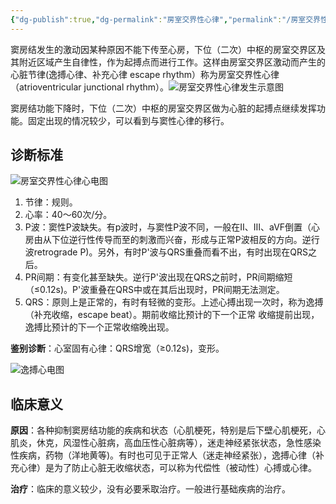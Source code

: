 ```yaml
---
{"dg-publish":true,"dg-permalink":"房室交界性心律","permalink":"/房室交界性心律/"}
---
```



窦房结发生的激动因某种原因不能下传至心房，下位（二次）中枢的房室交界区及其附近区域产生自律性，作为起搏点而进行工作。这样由房室交界区激动而产生的心脏节律(逸搏心律、补充心律 escape rhythm）称为房室交界性心律（atrioventricular junctional rhythm）。![房室交界性心律发生示意图](https://file.tsu.tw/d/file/20161209/d990d67318eaf2a75dc32f0bef12cf65.jpg)

窦房结功能下降时，下位（二次）中枢的房室交界区做为心脏的起搏点继续发挥功能。固定出现的情况较少，可以看到与窦性心律的移行。

## 诊断标准
![房室交界性心律心电图](https://file.tsu.tw/d/file/20161209/7fc2561ce14f146b7920edf548a0e79f.jpg)

1.  节律：规则。
2.  心率：40〜60次/分。
3.  P波：窦性P波缺失。有p波时，与窦性P波不同，一般在Ⅱ、Ⅲ、aVF倒置（心房由从下位逆行性传导而至的刺激而兴奋，形成与正常P波相反的方向。逆行波retrograde P)。另外，有时P'波与QRS重叠而看不出，有时出现在QRS之后。
4.  PR间期：有变化甚至缺失。逆行P'波出现在QRS之前时，PR间期缩短（≤0.12s)。P'波重叠在QRS中或在其后出现时，PR间期无法测定。
5.  QRS：原则上是正常的，有时有轻微的变形。上述心搏出现一次时，称为逸搏（补充收缩，escape beat）。期前收缩比预计的下一个正常 收缩提前出现，逸搏比预计的下一个正常收缩晚出现。

**鉴别诊断**：心室固有心律：QRS增宽（≥0.12s)，变形。

![逸搏心电图](https://file.tsu.tw/d/file/20161209/9f8fb968bf97ef4201a5d995be9372c7.jpg)

## 临床意义

**原因**：各种抑制窦房结功能的疾病和状态（心肌梗死，特别是后下壁心肌梗死，心肌炎，休克，风湿性心脏病，高血压性心脏病等），迷走神经紧张状态，急性感染性疾病，药物（洋地黄等)。有时也可见于正常人（迷走神经紧张），逸搏心律（补充心律）是为了防止心脏无收缩状态，可以称为代偿性（被动性）心搏或心律。

**治疗**：临床的意义较少，没有必要釆取治疗。一般进行基础疾病的治疗。